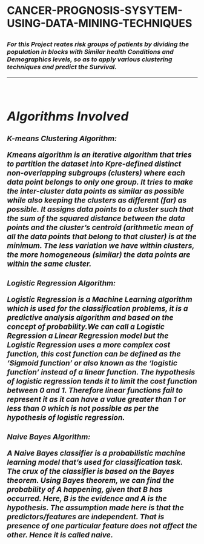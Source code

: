 <h1>CANCER-PROGNOSIS-SYSYTEM-USING-DATA-MINING-TECHNIQUES

<i><h3>For this Project reates risk groups of patients by dividing the population in blocks with 
Similar health Conditions and Demographics levels, so as to apply various clustering techniques 
and predict the Survival.
<HR>
 <BR><H1>Algorithms Involved
 <H3>K-means Clustering Algorithm:<br><p>Kmeans algorithm is an iterative algorithm that tries to partition the dataset into Kpre-defined distinct non-overlapping subgroups (clusters) where each data point belongs to only one group. It tries to make the inter-cluster data points as similar as possible while also keeping the clusters as different (far) as possible. It assigns data points to a cluster such that the sum of the squared distance between the data points and the cluster’s centroid (arithmetic mean of all the data points that belong to that cluster) is at the minimum. The less variation we have within clusters, the more homogeneous (similar) the data points are within the same cluster.</p>
  <H3>Logistic Regression Algorithm:<br><p>Logistic Regression is a Machine Learning algorithm which is used for the classification problems, it is a predictive analysis algorithm and based on the concept of probability.We can call a Logistic Regression a Linear Regression model but the Logistic Regression uses a more complex cost function, this cost function can be defined as the ‘Sigmoid function’ or also known as the ‘logistic function’ instead of a linear function.
The hypothesis of logistic regression tends it to limit the cost function between 0 and 1. Therefore linear functions fail to represent it as it can have a value greater than 1 or less than 0 which is not possible as per the hypothesis of logistic regression.</p>
  <H3>Naive Bayes Algorithm:<br><p>A Naive Bayes classifier is a probabilistic machine learning model that’s used for classification task. The crux of the classifier is based on the Bayes theorem. Using Bayes theorem, we can find the probability of A happening, given that B has occurred. Here, B is the evidence and A is the hypothesis. The assumption made here is that the predictors/features are independent. That is presence of one particular feature does not affect the other. Hence it is called naive.</p>
